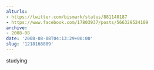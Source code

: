 ```yaml
---
alturls:
- https://twitter.com/bismark/status/881140187
- https://www.facebook.com/17803937/posts/566329524109
archive:
- 2008-08
date: '2008-08-08T04:13:29+00:00'
slug: '1218168809'
---
```


studying

